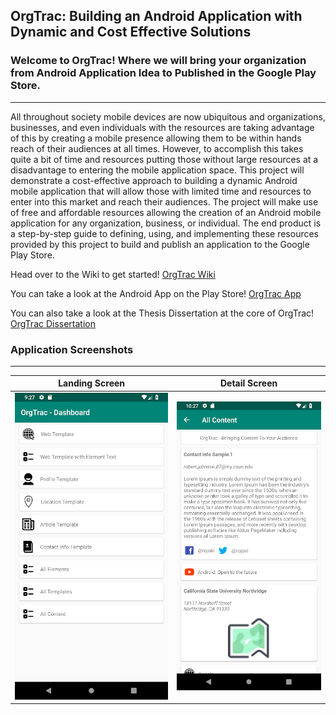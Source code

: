 ## OrgTrac: Building an Android Application with Dynamic and Cost Effective Solutions

### Welcome to OrgTrac! Where we will bring your organization from Android Application Idea to Published in the Google Play Store.
***

All throughout society mobile devices are now ubiquitous and organizations, businesses, and even individuals with the resources are taking advantage of this by creating a mobile presence allowing them to be within hands reach of their audiences at all times. However, to accomplish this takes quite a bit of time and resources putting those without large resources at a disadvantage to entering the mobile application space. This project will demonstrate a cost-effective approach to building a dynamic Android mobile application that will allow those with limited time and resources to enter into this market and reach their audiences. The project will make use of free and affordable resources allowing the creation of an Android mobile application for any organization, business, or individual. The end product is a step-by-step guide to defining, using, and implementing these resources provided by this project to build and publish an application to the Google Play Store.

Head over to the Wiki to get started!
[OrgTrac Wiki](https://github.com/rojoiii/a-app-orgtrac/wiki)

You can take a look at the Android App on the Play Store!
[OrgTrac App](https://play.google.com/store/apps/details?id=my.csun.orgtrac)

You can also take a look at the Thesis Dissertation at the core of OrgTrac!
[OrgTrac Dissertation](https://github.com/rojoiii/a-app-orgtrac/blob/develop/Dissertation.pdf)


### Application Screenshots
***
Landing Screen            |  Detail Screen
:-------------------------:|:-------------------------:
![fork project](https://github.com/rojoiii/a-app-orgtrac/blob/develop/orgtrac_screen_landing.webp)  |  ![fork project](https://github.com/rojoiii/a-app-orgtrac/blob/develop/orgtrac_screen_detail.webp)
